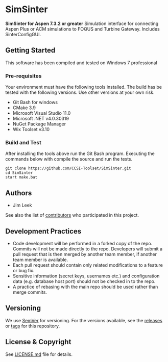 # SimSinter

**SimSinter for Aspen 7.3.2 or greater** Simulation interface for connecting Aspen Plus or ACM simulations to FOQUS and Turbine Gateway. Includes SinterConfigGUI.

## Getting Started
This software has been compiled and tested on Windows 7 professional

### Pre-requisites
Your environment must have the following tools installed.
The build has be tested with the following versions. Use other
versions at your own risk.

+ Git Bash for windows
+ CMake 3.9
+ Microsoft Visual Studio 11.0
+ Microsoft .NET v4.0.30319
+ NuGet Package Manager
+ Wix Toolset v3.10

### Build and Test
After installing the tools above run the Git Bash program.
Executing the commands below with compile the source and 
run the tests.


```
git clone https://github.com/CCSI-Toolset/SimSinter.git
cd SimSinter
start make.bat

```

## Authors

* Jim Leek

See also the list of [contributors](../../contributors) who participated in this project.

## Development Practices

* Code development will be performed in a forked copy of the repo. Commits will not be 
  made directly to the repo. Developers will submit a pull request that is then merged
  by another team member, if another team member is available.
* Each pull request should contain only related modifications to a feature or bug fix.  
* Sensitive information (secret keys, usernames etc.) and configuration data 
  (e.g. database host port) should not be checked in to the repo.
* A practice of rebasing with the main repo should be used rather than merge commits.

## Versioning

We use [SemVer](http://semver.org/) for versioning. For the versions available, 
see the [releases](../../releases) or [tags](../../tags) for this repository. 

## License & Copyright

See [LICENSE.md](LICENSE.md) file for details.
